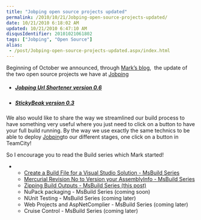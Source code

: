 ```yaml
---
title: "Jobping open source projects updated"
permalink: /2010/10/21/Jobping-open-source-projects-updated/
date: 10/21/2010 6:18:02 AM
updated: 10/21/2010 6:47:10 AM
disqusIdentifier: 20101021061802
tags: ["Jobping", "Open Source"]
alias:
 - /post/Jobping-open-source-projects-updated.aspx/index.html
---
```

Beginning of October we announced, through [Mark’s blog](http://markkemper1.blogspot.com/),  the update of the two open source projects we have at [Jobping](http://www.jobping.com/) 

*   ##### [Jobping Url Shortener version 0.6](http://markkemper1.blogspot.com/2010/10/jobping-url-shortener-version-06.html)
<!-- more -->

*   ##### [StickyBeak version 0.3](http://markkemper1.blogspot.com/2010/10/stickybeak-version-03-released.html)

##### 

We also would like to share the way we streamlined our build process to have something very useful where you just need to click on a button to have your full build running. By the way we use exactly the same technics to be able to deploy [Jobping](http://www.jobping.com/)to our different stages, one click on a button in TeamCity!

So I encourage you to read the Build series which Mark started!

*   *   [Create a Build File for a Visual Studio Solution - MsBuild Series](http://markkemper1.blogspot.com/2010/10/create-build-file-for-visual-studio.html) 
    *   [Mercurial Revision No to Version your AssemblyInfo - MsBuild Series](http://markkemper1.blogspot.com/2010/10/mercurial-revision-no-to-version-your.html) 
    *   [Zipping Build Outputs - MsBuild Series (this post)](http://markkemper1.blogspot.com/2010/10/zipping-build-outputs-using-build-file.html)
    *   NuPack packaging - MsBuild Series (coming soon) 
    *   NUnit Testing - MsBuild Series (coming later) 
    *   Web Projects and AspNetComplier - MsBuild Series (coming later) 
    *   Cruise Control - MsBuild Series (coming later)  
